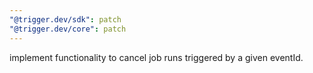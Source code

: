 ```yaml
---
"@trigger.dev/sdk": patch
"@trigger.dev/core": patch
---
```


implement functionality to cancel job runs triggered by a given eventId.
